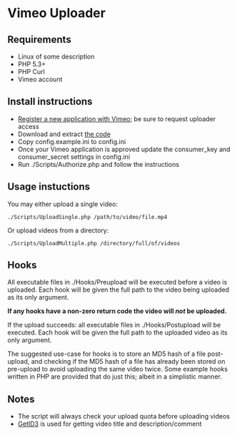 # Vimeo Uploader

## Requirements
* Linux of some description
* PHP 5.3+
* PHP Curl
* Vimeo account

## Install instructions
* [Register a new application with Vimeo](http://vimeo.com/api/applications/new); be sure to request uploader access
* Download and extract [the code](https://github.com/TomNomNom/Vimeo-Uploader/tarball/master)
* Copy config.example.ini to config.ini
* Once your Vimeo application is approved update the consumer\_key and consumer\_secret settings in config.ini
* Run ./Scripts/Authorize.php and follow the instructions

## Usage instuctions
You may either upload a single video:

    ./Scripts/UploadSingle.php /path/to/video/file.mp4

Or upload videos from a directory:

    ./Scripts/UploadMultiple.php /directory/full/of/videos

## Hooks
All executable files in ./Hooks/Preupload will be executed before a video is uploaded. Each hook will be given
the full path to the video being uploaded as its only argument.

**If any hooks have a non-zero return code the video will *not* be uploaded.**

If the upload succeeds: all executable files in ./Hooks/Postupload will be executed. Each hook will be given 
the full path to the uploaded video as its only argument.

The suggested use-case for hooks is to store an MD5 hash of a file post-upload, and checking if the MD5 hash
of a file has already been stored on pre-upload to avoid uploading the same video twice. Some example hooks
written in PHP are provided that do just this; albeit in a simplistic manner. 

## Notes
* The script will always check your upload quota before uploading videos
* [GetID3](http://getid3.sourceforge.net/) is used for getting video title and description/comment
